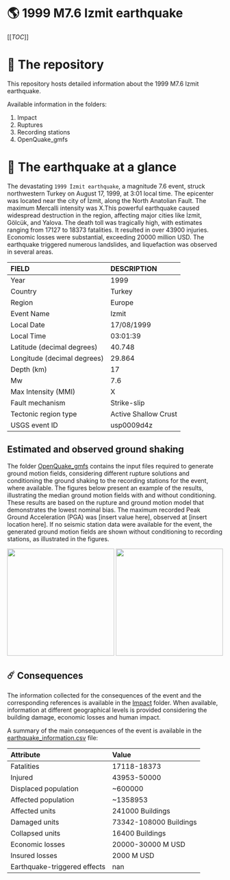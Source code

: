 # 🌎 1999 M7.6 Izmit earthquake
[[_TOC_]]

# 📂 The repository

This repository hosts detailed information about the 1999 M7.6 Izmit earthquake.

Available information in the folders:

1. Impact
2. Ruptures
3. Recording stations
4. OpenQuake_gmfs


# 🚀 The earthquake at a glance 

The devastating `1999 İzmit earthquake`, a magnitude 7.6 event, struck northwestern Turkey on August 17, 1999, at 3:01 local time. The epicenter was located near the city of İzmit, along the North Anatolian Fault. The maximum Mercalli intensity was X.This powerful earthquake caused widespread destruction in the region, affecting major cities like İzmit, Gölcük, and Yalova. The death toll was tragically high, with estimates ranging from 17127 to 18373 fatalities. It resulted in over 43900 injuries. Economic losses were substantial, exceeding 20000 million USD. The earthquake triggered numerous landslides, and liquefaction was observed in several areas.

| FIELD | DESCRIPTION |
|:-------|:-------------|
| Year | 1999 |
| Country | Turkey |
| Region | Europe |
| Event Name | Izmit |
| Local Date | 17/08/1999 |
| Local Time | 03:01:39 |
| Latitude (decimal degrees) | 40.748 |
| Longitude (decimal degrees) | 29.864 |
| Depth (km) | 17 |
| Mw | 7.6 |
| Max Intensity (MMI) | X |
| Fault mechanism | Strike-slip |
| Tectonic region type | Active Shallow Crust |
| USGS event ID | usp0009d4z |

## Estimated and observed ground shaking

The folder [OpenQuake_gmfs](./OpenQuake_gmfs/) contains the input files required to generate ground motion fields, considering different rupture solutions and conditioning the ground shaking to the recording stations for the event, where available. The figures below present an example of the results, illustrating the median ground motion fields with and without conditioning. These results are based on the rupture and ground motion model that demonstrates the lowest nominal bias. The maximum recorded Peak Ground Acceleration (PGA) was [insert value here], observed at [insert location here]. If no seismic station data were available for the event, the generated ground motion fields are shown without conditioning to recording stations, as illustrated in the figures.

<img src="./4_OpenQuake_gmfs/median_gmf_stations_none.png" height="250">
<img src="./4_OpenQuake_gmfs/median_gmf_stations_all.png" height="250">

## ☄️ Consequences

The information collected for the consequences of the event and the corresponding references is available in the [Impact](./Impact) folder. When available, information at different geographical levels is provided considering the building damage, economic losses and human impact.

A summary of the main consequences of the event is available in the [earthquake_information.csv](./earthquake_information.csv) file:

| Attribute | Value |
|:-------|:-------------|
| Fatalities | 17118-18373 |
| Injured | 43953-50000 |
| Displaced population | ~600000 |
| Affected population | ~1358953 |
| Affected units | 241000 Buildings |
| Damaged units | 73342-108000 Buildings |
| Collapsed units | 16400 Buildings |
| Economic losses | 20000-30000 M USD |
| Insured losses | 2000 M USD |
| Earthquake-triggered effects | nan |